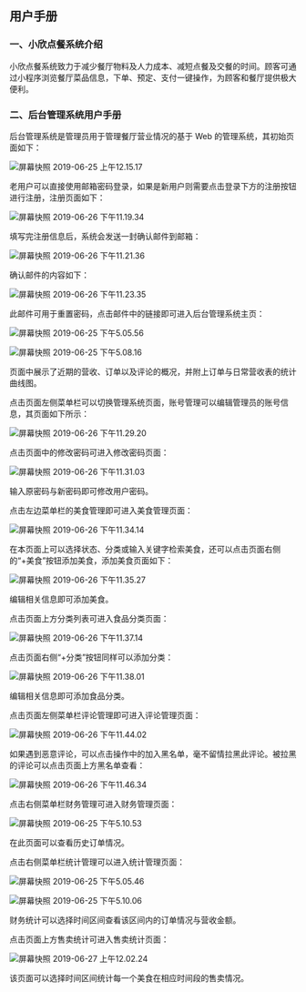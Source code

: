 ## 用户手册

### 一、小欣点餐系统介绍
小欣点餐系统致力于减少餐厅物料及人力成本、减短点餐及交餐的时间。顾客可通过小程序浏览餐厅菜品信息，下单、预定、支付一键操作，为顾客和餐厅提供极大便利。

### 二、后台管理系统用户手册
后台管理系统是管理员用于管理餐厅营业情况的基于 Web 的管理系统，其初始页面如下：

![屏幕快照 2019-06-25 上午12.15.17](https://leonharde.github.io/images/小欣餐饮png/后台ui/屏幕快照2019-06-25上午12.15.17.png)

老用户可以直接使用邮箱密码登录，如果是新用户则需要点击登录下方的注册按钮进行注册，注册页面如下：

![屏幕快照 2019-06-26 下午11.19.34](https://leonharde.github.io/images/小欣餐饮png/后台ui/屏幕快照2019-06-26下午11.19.34.png)

填写完注册信息后，系统会发送一封确认邮件到邮箱：

![屏幕快照 2019-06-26 下午11.21.36](https://leonharde.github.io/images/小欣餐饮png/后台ui/屏幕快照2019-06-26下午11.21.36.png)

确认邮件的内容如下：

![屏幕快照 2019-06-26 下午11.23.35](https://leonharde.github.io/images/小欣餐饮png/后台ui/屏幕快照2019-06-26下午11.23.35.png)

此邮件可用于重置密码，点击邮件中的链接即可进入后台管理系统主页：

![屏幕快照 2019-06-25 下午5.05.56](https://leonharde.github.io/images/小欣餐饮png/后台ui/屏幕快照2019-06-25下午5.05.56.png)

![屏幕快照 2019-06-25 下午5.08.16](https://leonharde.github.io/images/小欣餐饮png/后台ui/屏幕快照2019-06-25下午5.08.16.png)

页面中展示了近期的营收、订单以及评论的概况，并附上订单与日常营收表的统计曲线图。

点击页面左侧菜单栏可以切换管理系统页面，账号管理可以编辑管理员的账号信息，其页面如下所示：

![屏幕快照 2019-06-26 下午11.29.20](https://leonharde.github.io/images/小欣餐饮png/后台ui/屏幕快照2019-06-26下午11.29.20.png)

点击页面中的修改密码可进入修改密码页面：

![屏幕快照 2019-06-26 下午11.31.03](https://leonharde.github.io/images/小欣餐饮png/后台ui/屏幕快照2019-06-26下午11.31.03.png)

输入原密码与新密码即可修改用户密码。

点击左边菜单栏的美食管理即可进入美食管理页面：

![屏幕快照 2019-06-26 下午11.34.14](https://leonharde.github.io/images/小欣餐饮png/后台ui/屏幕快照2019-06-26下午11.34.14.png)

在本页面上可以选择状态、分类或输入关键字检索美食，还可以点击页面右侧的“+美食”按钮添加美食，添加美食页面如下：

![屏幕快照 2019-06-26 下午11.35.27](https://leonharde.github.io/images/小欣餐饮png/后台ui/屏幕快照2019-06-26下午11.35.27.png)

编辑相关信息即可添加美食。

点击页面上方分类列表可进入食品分类页面：

![屏幕快照 2019-06-26 下午11.37.14](https://leonharde.github.io/images/小欣餐饮png/后台ui/屏幕快照2019-06-26下午11.37.14.png)

点击页面右侧“+分类”按钮同样可以添加分类：

![屏幕快照 2019-06-26 下午11.38.01](https://leonharde.github.io/images/小欣餐饮png/后台ui/屏幕快照2019-06-26下午11.38.01.png)

编辑相关信息即可添加食品分类。

点击页面左侧菜单栏评论管理即可进入评论管理页面：

![屏幕快照 2019-06-26 下午11.44.02](https://leonharde.github.io/images/小欣餐饮png/后台ui/屏幕快照2019-06-26下午11.44.02.png)

如果遇到恶意评论，可以点击操作中的加入黑名单，毫不留情拉黑此评论。被拉黑的评论可以点击页面上方黑名单查看：

![屏幕快照 2019-06-26 下午11.46.34](https://leonharde.github.io/images/小欣餐饮png/后台ui/屏幕快照2019-06-26下午11.46.34.png)

点击右侧菜单栏财务管理可进入财务管理页面：

![屏幕快照 2019-06-25 下午5.10.53](https://leonharde.github.io/images/小欣餐饮png/后台ui/屏幕快照2019-06-25下午5.10.53.png)

在此页面可以查看历史订单情况。

点击右侧菜单栏统计管理可以进入统计管理页面：

![屏幕快照 2019-06-25 下午5.05.46](https://leonharde.github.io/images/小欣餐饮png/后台ui/屏幕快照2019-06-25下午5.05.46.png)

![屏幕快照 2019-06-25 下午5.10.06](https://leonharde.github.io/images/小欣餐饮png/后台ui/屏幕快照2019-06-25下午5.10.06.png)

财务统计可以选择时间区间查看该区间内的订单情况与营收金额。

点击页面上方售卖统计可进入售卖统计页面：

![屏幕快照 2019-06-27 上午12.02.24](https://leonharde.github.io/images/小欣餐饮png/后台ui/屏幕快照2019-06-27上午12.02.24.png)

该页面可以选择时间区间统计每一个美食在相应时间段的售卖情况。